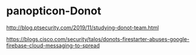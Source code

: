 # panopticon-Donot

http://blog.ptsecurity.com/2019/11/studying-donot-team.html

https://blogs.cisco.com/security/talos/donots-firestarter-abuses-google-firebase-cloud-messaging-to-spread
